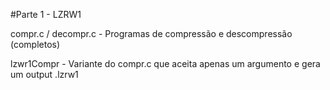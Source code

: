 #Parte 1 - LZRW1

compr.c / decompr.c - Programas de compressão e descompressão (completos)

lzwr1Compr - Variante do compr.c que aceita apenas um argumento e gera um output .lzrw1
